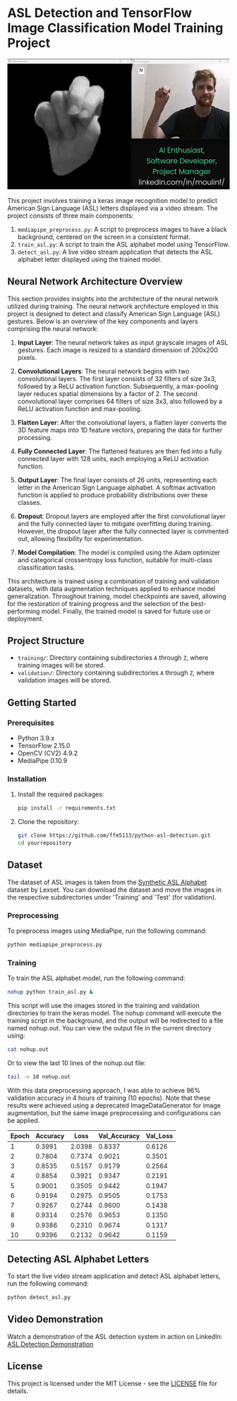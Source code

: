 # ASL Detection and TensorFlow Image Classification Model Training Project

<p align="center">
  <img src="https://github.com/ffm5113/python-asl-detection/blob/main/ASL%20N%20Detection.png" alt="ASL Letter N Detecte">
</p>

This project involves training a keras image recognition model to predict American Sign Language (ASL) letters displayed via a video stream. The project consists of three main components:

1. `mediapipe_preprocess.py`: A script to preprocess images to have a black background, centered on the screen in a consistent format.
2. `train_asl.py`: A script to train the ASL alphabet model using TensorFlow.
3. `detect_asl.py`: A live video stream application that detects the ASL alphabet letter displayed using the trained model.

## Neural Network Architecture Overview

This section provides insights into the architecture of the neural network utilized during training. The neural network architecture employed in this project is designed to detect and classify American Sign Language (ASL) gestures. Below is an overview of the key components and layers comprising the neural network:

1. **Input Layer**: The neural network takes as input grayscale images of ASL gestures. Each image is resized to a standard dimension of 200x200 pixels.

2. **Convolutional Layers**: The neural network begins with two convolutional layers. The first layer consists of 32 filters of size 3x3, followed by a ReLU activation function. Subsequently, a max-pooling layer reduces spatial dimensions by a factor of 2. The second convolutional layer comprises 64 filters of size 3x3, also followed by a ReLU activation function and max-pooling.

3. **Flatten Layer**: After the convolutional layers, a flatten layer converts the 3D feature maps into 1D feature vectors, preparing the data for further processing.

4. **Fully Connected Layer**: The flattened features are then fed into a fully connected layer with 128 units, each employing a ReLU activation function.

5. **Output Layer**: The final layer consists of 26 units, representing each letter in the American Sign Language alphabet. A softmax activation function is applied to produce probability distributions over these classes.

6. **Dropout**: Dropout layers are employed after the first convolutional layer and the fully connected layer to mitigate overfitting during training. However, the dropout layer after the fully connected layer is commented out, allowing flexibility for experimentation.

7. **Model Compilation**: The model is compiled using the Adam optimizer and categorical crossentropy loss function, suitable for multi-class classification tasks.

This architecture is trained using a combination of training and validation datasets, with data augmentation techniques applied to enhance model generalization. Throughout training, model checkpoints are saved, allowing for the restoration of training progress and the selection of the best-performing model. Finally, the trained model is saved for future use or deployment.

## Project Structure

- `training/`: Directory containing subdirectories `A` through `Z`, where training images will be stored.
- `validation/`: Directory containing subdirectories `A` through `Z`, where validation images will be stored.

## Getting Started

### Prerequisites

- Python 3.9.x
- TensorFlow 2.15.0
- OpenCV (CV2) 4.9.2
- MediaPipe 0.10.9

### Installation

1. Install the required packages:
   ```bash
   pip install -r requirements.txt
   ```

2. Clone the repository:

   ```bash
   git clone https://github.com/ffm5113/python-asl-detection.git
   cd yourrepository
   ```

## Dataset
The dataset of ASL images is taken from the [Synthetic ASL Alphabet](https://www.kaggle.com/datasets/lexset/synthetic-asl-alphabet) dataset by Lexset. 
You can download the dataset and move the images in the respective subdirectories under 'Training' and 'Test' (for validation).

### Preprocessing
To preprocess images using MediaPipe, run the following command:

```bash
python mediapipe_preprocess.py
```

### Training
To train the ASL alphabet model, run the following command:
```bash
nohup python train_asl.py &
```
This script will use the images stored in the training and validation directories to train the keras model. The nohup command will execute the training script in the background, and the output will be redirected to a file named nohup.out. You can view the output file in the current directory using:
```bash
cat nohup.out
```

Or to view the last 10 lines of the nohup.out file:
```bash
tail -n 10 nohup.out
```

With this data preprocessing approach, I was able to achieve 96% validation accuracy in 4 hours of training (10 epochs). Note that these results were achieved using a deprecated ImageDataGenerator for image augmentation, but the same image preprocessing and configurations can be applied.

| Epoch | Accuracy | Loss   | Val_Accuracy | Val_Loss |
|-------|----------|--------|--------------|----------|
| 1     | 0.3991   | 2.0398 | 0.8337       | 0.6126   |
| 2     | 0.7804   | 0.7374 | 0.9021       | 0.3501   |
| 3     | 0.8535   | 0.5157 | 0.9179       | 0.2564   |
| 4     | 0.8854   | 0.3921 | 0.9347       | 0.2191   |
| 5     | 0.9001   | 0.3505 | 0.9442       | 0.1947   |
| 6     | 0.9194   | 0.2975 | 0.9505       | 0.1753   |
| 7     | 0.9267   | 0.2744 | 0.9600       | 0.1438   |
| 8     | 0.9314   | 0.2576 | 0.9653       | 0.1350   |
| 9     | 0.9386   | 0.2310 | 0.9674       | 0.1317   |
| 10    | 0.9396   | 0.2132 | 0.9642       | 0.1159   |

## Detecting ASL Alphabet Letters
To start the live video stream application and detect ASL alphabet letters, run the following command:
```bash
python detect_asl.py
```

## Video Demonstration
Watch a demonstration of the ASL detection system in action on LinkedIn: [ASL Detection Demonstration](https://www.linkedin.com/posts/moulinf_ai-artificialintelligence-data-activity-7150833680297406465-A43y?utm_source=share&utm_medium=member_desktop)

## License
This project is licensed under the MIT License - see the [LICENSE](LICENSE) file for details.
